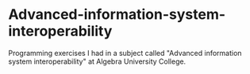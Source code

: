 # Advanced-information-system-interoperability
Programming exercises I had in a subject called "Advanced information system interoperability" at Algebra University College.
